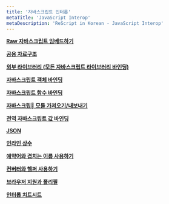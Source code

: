 ```yaml
---
title: '자바스크립트 인터롭'
metaTitle: 'JavaScript Interop'
metaDescription: 'ReScript in Korean - JavaScript Interop'
---
```


**[Raw 자바스크립트 임베드하기](/JavaScript-Interop/01-Embed-Raw-JavaScript)**

**[공용 자료구조](/JavaScript-Interop/02-Shared-Data-Types)**

**[외부 라이브러리 (모든 자바스크립트 라이브러리 바인딩)](/JavaScript-Interop/03-External-Bind-to-Any-JS-Library)**

**[자바스크립트 객체 바인딩](/JavaScript-Interop/04-Bind-to-JS-Object)**

**[자바스크립트 함수 바인딩](/JavaScript-Interop/05-Bind-to-JS-Function)**

**[자바스크립 모듈 가져오기/내보내기](/JavaScript-Interop/06-Import-from-Export-to-JS)**

**[전역 자바스크립트 값 바인딩](/JavaScript-Interop/07-Bind-to-Global-JS-Values)**

**[JSON](/JavaScript-Interop/08-JSON)**

**[인라인 상수](/JavaScript-Interop/09-Inlining-Constants)**

**[예약어와 겹치는 이름 사용하기](/JavaScript-Interop/10-Use-Illegal-Identifier-Names)**

**[컨버터와 헬퍼 사용하기](/JavaScript-Interop/11-Generate-Converters-Helpers)**

**[브라우저 지원과 폴리필](/JavaScript-Interop/12-Browser-Support-Polyfills)**

**[인터롭 치트시트](/JavaScript-Interop/13-Interop-Cheatsheet)**
